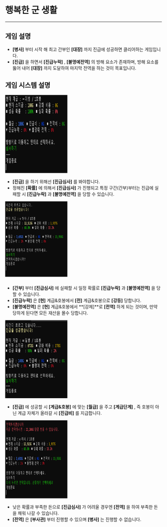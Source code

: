 # 행복한 군 생활
---------

## 게임 설명
- **[병사]** 부터 시작 해 최고 간부인 **[대장]** 까지 진급에 성공하면 클리어하는 게임입니다.
- **[진급]** 을 하면서 **[진급누락]** , **[불명예전역]** 의 방해 요소가 존재하며, 방해 요소를 뚫어 내어 **[대장]** 까지 도달하여 마지막 전역을 하는 것이 목표입니다.

## 게임 시스템 설명 

<div>
<img width="200", height="250" src="./Image/main.png">
</div>

- **[진급]** 을 하기 위해선 **[진급심사]** 를 봐야합니다.
- 정해진 **[확률]** 에 의해서 **[진급심사]** 가 진행되고 특정 구간(간부)부터는 진급에 실패할 시 **[진급누락]** 과 **[불명예전역]** 을 당할 수 있습니다.

<div>
<img width="200", height="250" src="./Image/false.png">
</div>

- **[간부]** 부터 **[진급심사]** 에 실패할 시 일정 확률로 **[진급누락]** 과 **[불명예전역]** 을 당할 수 있습니다.
- **[진급누락]** 은 **[현]** 계급&호봉에서 **[전]** 계급&호봉으로 **[강등]** 당합니다.
- **[불명예전역]** 은 **[현]** 계급&호봉에서 **[강제]**로 **[전역]** 하게 되는 것이며, 만약 당하게 된다면 모든 재산을 몰수 당합니다.

<div>
<img width="200", height="250" src="./Image/jin.png">
</div>

- **[진급]** 에 성공할 시 **[계급&호봉]** 에 맞는 **[월급]** 을 주고 **[계급단계]** , 즉 호봉이 아닌 계급 자체가 올라갈 시 **[진급비]** 를 지급합니다.

<div>
<img width="200", height="250" src="./Image/jun.png">
</div>

- 낮은 확률과 부족한 돈으로 **[진급심사]** 가 어려울 경우엔 **[전역]** 을 하여 부족한 돈을 채워 나갈 수 있습니다.
- **[전역]** 은 **[부사관]** 부터 진행할 수 있으며 **[병사]** 는 진행할 수 없습니다.


